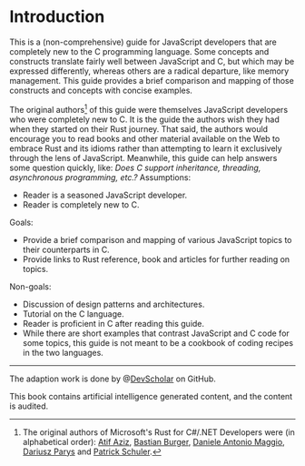 # Introduction

This is a (non-comprehensive) guide for JavaScript developers that are completely new to the C programming language. Some concepts and constructs translate fairly well between JavaScript and C, but which may be expressed differently, whereas others are a radical departure, like memory management. This guide provides a brief comparison and mapping of those constructs and concepts with concise examples.

The original authors[^authors] of this guide were themselves JavaScript developers who were completely new to C. <!--This guide is the compilation of the knowledge acquired by the authors writing Rust code over the course of several months. -->It is the guide the authors wish they had when they started on their Rust journey. That said, the authors would encourage you to read books and other material available on the Web to embrace Rust and its idioms rather than attempting to learn it exclusively through the lens of JavaScript. Meanwhile, this guide can help answers some question quickly, like: _Does C support inheritance, threading, asynchronous programming, etc.?_
Assumptions:

- Reader is a seasoned JavaScript developer.
- Reader is completely new to C.

Goals:

- Provide a brief comparison and mapping of various JavaScript topics to their counterparts in C.
- Provide links to Rust reference, book and articles for further reading on topics.

Non-goals:

- Discussion of design patterns and architectures.
- Tutorial on the C language.
- Reader is proficient in C after reading this guide.
- While there are short examples that contrast JavaScript and C code for some topics, this guide is not meant to be a cookbook of coding recipes in the two languages.

---
[^authors]: The original authors of Microsoft's Rust for C#/.NET Developers were (in alphabetical order):
[Atif Aziz], [Bastian Burger], [Daniele Antonio Maggio], [Dariusz Parys] and
[Patrick Schuler].

  [Atif Aziz]: https://github.com/atifaziz
  [Bastian Burger]: https://github.com/bastbu
  [Daniele Antonio Maggio]: https://github.com/danigian
  [Dariusz Parys]: https://github.com/dariuszparys
  [Patrick Schuler]: https://github.com/p-schuler

The adaption work is done by @[DevScholar] on GitHub.

[DevScholar]: https://github.com/DevScholar

This book contains artificial intelligence generated content, and the content is audited.